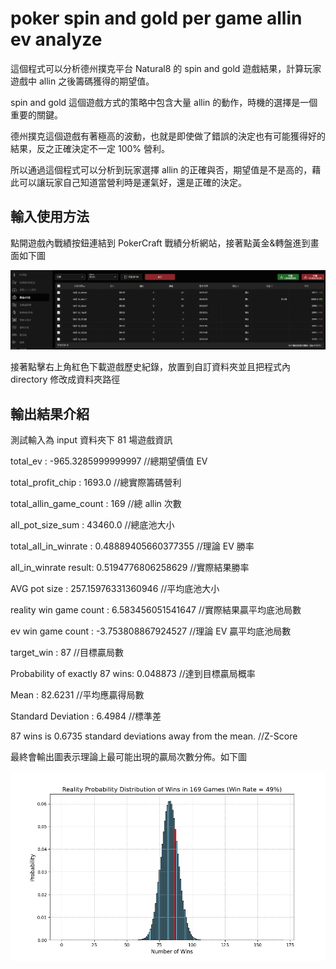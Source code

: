 # poker spin and gold per game allin ev analyze

這個程式可以分析德州撲克平台 Natural8 的 spin and gold 遊戲結果，計算玩家遊戲中 allin 之後籌碼獲得的期望值。

spin and gold 這個遊戲方式的策略中包含大量 allin 的動作，時機的選擇是一個重要的關鍵。

德州撲克這個遊戲有著極高的波動，也就是即使做了錯誤的決定也有可能獲得好的結果，反之正確決定不一定 100% 營利。

所以通過這個程式可以分析到玩家選擇 allin 的正確與否，期望值是不是高的，藉此可以讓玩家自己知道當營利時是運氣好，還是正確的決定。

## 輸入使用方法

點開遊戲內戰績按鈕連結到 PokerCraft 戰績分析網站，接著點黃金&轉盤進到畫面如下圖

![image](https://github.com/kenchang890410/poker-spin-and-go-per-game-allin-ev-analyze/blob/aba5c142076a7ce9fe9a4bcc75053515c59b326f/PokerCraft.png)

接著點擊右上角紅色下載遊戲歷史紀錄，放置到自訂資料夾並且把程式內 directory 修改成資料夾路徑

## 輸出結果介紹

測試輸入為 input 資料夾下 81 場遊戲資訊

total_ev :  -965.3285999999997 //總期望價值 EV

total_profit_chip :  1693.0 //總實際籌碼營利

total_allin_game_count :  169 //總 allin 次數

all_pot_size_sum :  43460.0 //總底池大小

total_all_in_winrate :  0.48889405660377355 //理論 EV 勝率

all_in_winrate result:  0.5194776806258629 //實際結果勝率

AVG pot size :  257.15976331360946 //平均底池大小

reality win game count :  6.583456051541647 //實際結果贏平均底池局數

ev win game count :  -3.753808867924527 //理論 EV 贏平均底池局數

target_win :  87 //目標贏局數

Probability of exactly 87 wins: 0.048873 //達到目標贏局概率

Mean : 82.6231 //平均應贏得局數

Standard Deviation : 6.4984 //標準差

87 wins is 0.6735 standard deviations away from the mean. //Z-Score

最終會輸出圖表示理論上最可能出現的贏局次數分佈。如下圖

![image](https://github.com/kenchang890410/poker-spin-and-go-per-game-allin-ev-analyze/blob/1e6f32cd6a0bcf6761d530511e327004fff93010/distribution.png)
